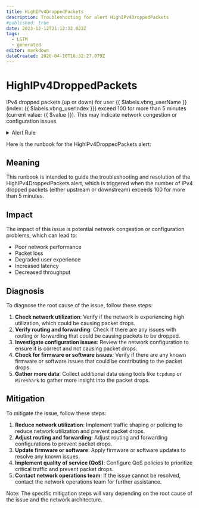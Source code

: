 ```yaml
---
title: HighIPv4DroppedPackets
description: Troubleshooting for alert HighIPv4DroppedPackets
#published: true
date: 2023-12-12T21:12:32.022Z
tags: 
  - LGTM
  - generated
editor: markdown
dateCreated: 2020-04-10T18:32:27.079Z
---
```


# HighIPv4DroppedPackets

IPv4 dropped packets (up or down) for user {{ $labels.vbng_userName }} (index: {{ $labels.vbng_userIndex }}) exceed 100 for more than 5 minutes (current value: {{ $value }}). This may indicate network congestion or configuration issues.

<details>
  <summary>Alert Rule</summary>

{{% rule "netelastic/netelastic.yml" "HighIPv4DroppedPackets" %}}

{{% comment %}}

```yaml
alert: HighIPv4DroppedPackets
expr: vbng_ipv4_down_dropped_packets > 100 or vbng_ipv4_up_dropped_packets > 100
for: 5m
labels:
    severity: warning
annotations:
    summary: High IPv4 dropped packets
    description: 'IPv4 dropped packets (up or down) for user {{ $labels.vbng_userName }} (index: {{ $labels.vbng_userIndex }}) exceed 100 for more than 5 minutes (current value: {{ $value }}). This may indicate network congestion or configuration issues.'
    runbook: https://srerun.github.io/prometheus-alerts/runbooks/netelastic/highipv4droppedpackets/

```

{{% /comment %}}

</details>


Here is the runbook for the HighIPv4DroppedPackets alert:

## Meaning

This runbook is intended to guide the troubleshooting and resolution of the HighIPv4DroppedPackets alert, which is triggered when the number of IPv4 dropped packets (either upstream or downstream) exceeds 100 for more than 5 minutes.

## Impact

The impact of this issue is potential network congestion or configuration problems, which can lead to:

* Poor network performance
* Packet loss
* Degraded user experience
* Increased latency
* Decreased throughput

## Diagnosis

To diagnose the root cause of the issue, follow these steps:

1. **Check network utilization**: Verify if the network is experiencing high utilization, which could be causing packet drops.
2. **Verify routing and forwarding**: Check if there are any issues with routing or forwarding that could be causing packets to be dropped.
3. **Investigate configuration issues**: Review the network configuration to ensure it is correct and not causing packet drops.
4. **Check for firmware or software issues**: Verify if there are any known firmware or software issues that could be contributing to the packet drops.
5. **Gather more data**: Collect additional data using tools like `tcpdump` or `Wireshark` to gather more insight into the packet drops.

## Mitigation

To mitigate the issue, follow these steps:

1. **Reduce network utilization**: Implement traffic shaping or policing to reduce network utilization and prevent packet drops.
2. **Adjust routing and forwarding**: Adjust routing and forwarding configurations to prevent packet drops.
3. **Update firmware or software**: Apply firmware or software updates to resolve any known issues.
4. **Implement quality of service (QoS)**: Configure QoS policies to prioritize critical traffic and prevent packet drops.
5. **Contact network operations team**: If the issue cannot be resolved, contact the network operations team for further assistance.

Note: The specific mitigation steps will vary depending on the root cause of the issue and the network architecture.